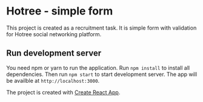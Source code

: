 # Hotree - simple form

This project is created as a recruitment task. It is simple form with validation for Hotree social networking platform.

## Run development server

You need npm or yarn to run the application. Run `npm install` to install all dependencies. Then run `npm start` to start development server. The app will be availble at `http://localhost:3000`.

The project is created with [Create React App](https://github.com/facebook/create-react-app).
